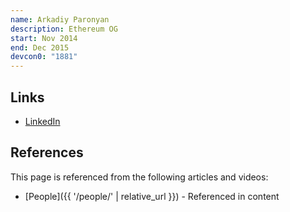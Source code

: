 ```yaml
---
name: Arkadiy Paronyan
description: Ethereum OG
start: Nov 2014
end: Dec 2015
devcon0: "1881"
---
```


## Links
- [LinkedIn](https://www.linkedin.com/in/arkadiy-paronyan-a1882514/)

## References

This page is referenced from the following articles and videos:

- [People]({{ '/people/' | relative_url }}) - Referenced in content
